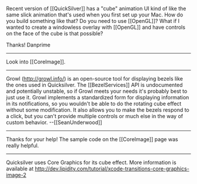 Recent version of [[QuickSilver]] has a "cube" animation UI kind of like the same slick animation that's used when you first set up your Mac. How do you build something like that? Do you need to use [[OpenGL]]? What if I wanted to create a windowless overlay with [[OpenGL]] and have controls on the face of the cube is that possible?

Thanks!
Danprime

----
Look into [[CoreImage]].

----
Growl (http://growl.info/) is an open-source tool for displaying bezels like the ones used in Quicksilver.  The [[BezelServices]] API is undocumented and potentially unstable, so if Growl meets your needs it's probably best to just use it.  Growl implements a standardized form for displaying information in its notifications, so you wouldn't be able to do the rotating cube effect without some modification.  It also allows you to make the bezels respond to a click, but you can't provide multiple controls or much else in the way of custom behavior. --[[SeanUnderwood]]

----
Thanks for your help! The sample code on the [[CoreImage]] page was really helpful.

----
Quicksilver uses Core Graphics for its cube effect. More information is available at http://dev.lipidity.com/tutorial/xcode-transitions-core-graphics-image-2